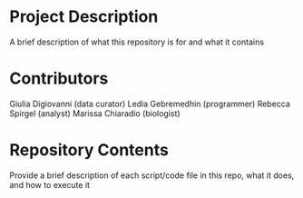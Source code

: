 # Project Description

A brief description of what this repository is for and what it contains

# Contributors

Giulia Digiovanni (data curator)
Ledia Gebremedhin (programmer)
Rebecca Spirgel (analyst)
Marissa Chiaradio (biologist)

# Repository Contents

Provide a brief description of each script/code file in this repo, what it does, and how to execute it
